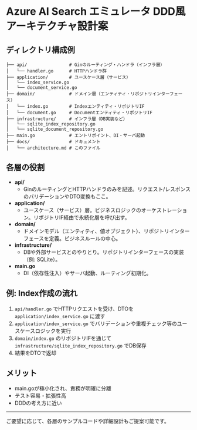 # Azure AI Search エミュレータ DDD風アーキテクチャ設計案

## ディレクトリ構成例

```
├── api/                # Ginのルーティング・ハンドラ（インフラ層）
│   └── handler.go      # HTTPハンドラ群
├── application/        # ユースケース層（サービス）
│   └── index_service.go
│   └── document_service.go
├── domain/             # ドメイン層（エンティティ・リポジトリインターフェース）
│   └── index.go        # Indexエンティティ・リポジトリIF
│   └── document.go     # Documentエンティティ・リポジトリIF
├── infrastructure/     # インフラ層（DB実装など）
│   └── sqlite_index_repository.go
│   └── sqlite_document_repository.go
├── main.go             # エントリポイント、DI・サーバ起動
├── docs/               # ドキュメント
│   └── architecture.md # このファイル
```

## 各層の役割

- **api/**
  - GinのルーティングとHTTPハンドラのみを記述。リクエスト/レスポンスのバリデーションやDTO変換もここ。
- **application/**
  - ユースケース（サービス）層。ビジネスロジックのオーケストレーション。リポジトリIF経由で永続化層を呼び出す。
- **domain/**
  - ドメインモデル（エンティティ、値オブジェクト）、リポジトリインターフェースを定義。ビジネスルールの中心。
- **infrastructure/**
  - DBや外部サービスとのやりとり。リポジトリインターフェースの実装（例: SQLite）。
- **main.go**
  - DI（依存性注入）やサーバ起動、ルーティング初期化。

## 例: Index作成の流れ

1. `api/handler.go` でHTTPリクエストを受け、DTOを `application/index_service.go` に渡す
2. `application/index_service.go` でバリデーションや重複チェック等のユースケースロジックを実行
3. `domain/index.go` のリポジトリIFを通じて `infrastructure/sqlite_index_repository.go` でDB保存
4. 結果をDTOで返却

## メリット
- main.goが極小化され、責務が明確に分離
- テスト容易・拡張性高
- DDDの考え方に近い

---

ご要望に応じて、各層のサンプルコードや詳細設計もご提案可能です。
